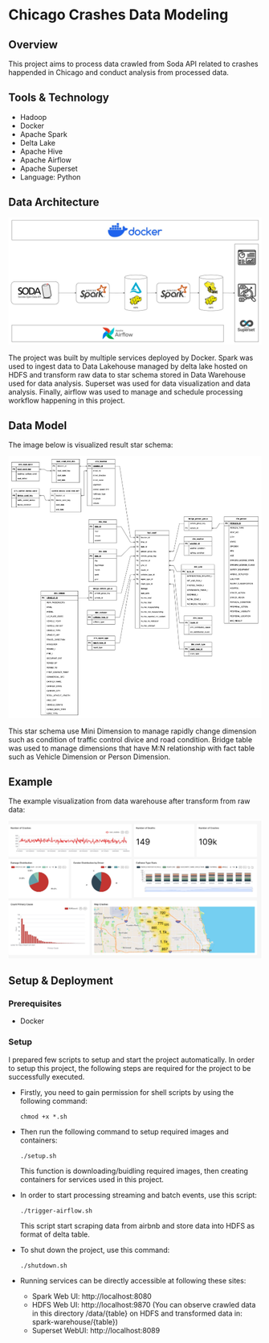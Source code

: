 
# Chicago Crashes Data Modeling
## Overview
This project aims to process data crawled from Soda API related to crashes happended in Chicago and conduct analysis from processed data.

## **Tools & Technology**
- Hadoop
- Docker
- Apache Spark
- Delta Lake
- Apache Hive
- Apache Airflow
- Apache Superset
- Language: Python

## Data Architecture
![architecture](images/DataFlowChicagoCrash.jpg)

The project was built by multiple services deployed by Docker. Spark was used to ingest data to Data Lakehouse managed by delta lake hosted on HDFS and transform raw data to star schema stored in Data Warehouse used for data analysis. Superset was used for data visualization and data analysis. Finally, airflow was used to manage and schedule processing workflow happening in this project.

## Data Model

The image below is visualized result star schema:

![datamodel](images/Chicago%20Car%20Crash%20Diagram.jpg)

This star schema use Mini Dimension to manage rapidly change dimension such as condition of traffic control divice and road condition. Bridge table was used to manage dimensions that have M:N relationship with fact table such as Vehicle Dimension or Person Dimension.

## Example
The example visualization from data warehouse after transform from raw data:

![Visualization](images/chicago-crashes-dashboard-2023-11-02T05-34-39.256Z.jpg)

## **Setup & Deployment**

### Prerequisites
- Docker

### Setup
I prepared few scripts to setup and start the project automatically. In order to setup this project, the following steps are required for the project to be successfully executed.

* Firstly, you need to gain permission for shell scripts by using the following command:
    ```
    chmod +x *.sh
    ```

* Then run the following command to setup required images and containers:
    ```
    ./setup.sh
    ```
    This function is downloading/buidling required images, then creating containers for services used in this project. </br>
    
* In order to start processing streaming and batch events, use this script:
    ```
    ./trigger-airflow.sh
    ```
    This script start scraping data from airbnb and store data into HDFS as format of delta table.

* To shut down the project, use this command:
    ```
    ./shutdown.sh
    ```

* Running services can be directly accessible at following these sites:
    * Spark Web UI: http://localhost:8080
    * HDFS Web UI: http://localhost:9870 (You can observe crawled data in this directory /data/{table} on HDFS and transformed data in: spark-warehouse/{table})
    * Superset WebUI: http://localhost:8089